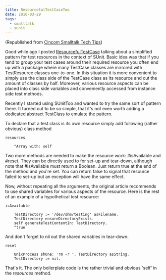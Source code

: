 ```yaml
---
title: ResourcefulTestCaseToo
date: 2010-03-29
tags:
  - smalltalk
  - sunit
---
```


(Republished from [Cincom Smalltalk Tech Tips](https://csttechtips.wordpress.com/2010/03/))

Good while ago I posted [ResourcefulTestCase](https://csttechtips.wordpress.com/2007/05) talking about a simplified pattern for test resources in the context of SUnit. Basic idea was that if you tend to group your test cases around their required resource you often end up with a package where many TestCase classes are mirrored with TestResource classes one-to-one. In this situation it is more convenient to simply use the class side of the TestCase class as its resource and cut the amount of classes by half. Moreover, various resource aspects can be placed into class side variables and conveniently accessed from instance side test methods.

Recently I started using SUnitToo and wanted to try the same sort of pattern there. It turned out to be so simple, that it's not even worth adding a dedicated abstract TestClass to emulate the pattern.

To declare that a test class is its own resource simply add following (rather obvious) class method

```
resources

	^Array with: self
```

Two more methods are needed to make the resource work: #isAvailable and #reset. They can be directly used to for set-up and tear-down, although note that #isAvailable must return a Boolean. Just return true at the end of the method and you're set. You can return false to signal that resource failed to set-up but an exception will have the same effect.

Now, without repeating all the arguments, the original article recommends to use shared variables for various aspects of the resource. Here is the rest of an example of a hypothetical test resource:

```
isAvailable

	TestDirectory := '/dev/shm/testing' asFilename.
	TestDirectory ensureDirectoryExists.
	self generateTestContentIn: TestDirectory.
	^true
```

And don't forget to nil out the shared variables in tear-down.

```
reset

	UnixProcess shOne: 'rm -r ', TestDirectory asString.
	TestDirectory := nil.
```

That's it. The only boilerplate code is the rather trivial and obvious 'self' in the *resources* method.